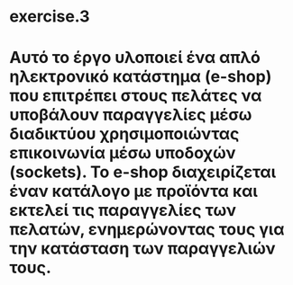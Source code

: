 # exercise.3
# Αυτό το έργο υλοποιεί ένα απλό ηλεκτρονικό κατάστημα (e-shop) που επιτρέπει στους πελάτες να υποβάλουν παραγγελίες μέσω διαδικτύου χρησιμοποιώντας επικοινωνία μέσω υποδοχών (sockets). Το e-shop διαχειρίζεται έναν κατάλογο με προϊόντα και εκτελεί τις παραγγελίες των πελατών, ενημερώνοντας τους για την κατάσταση των παραγγελιών τους.
